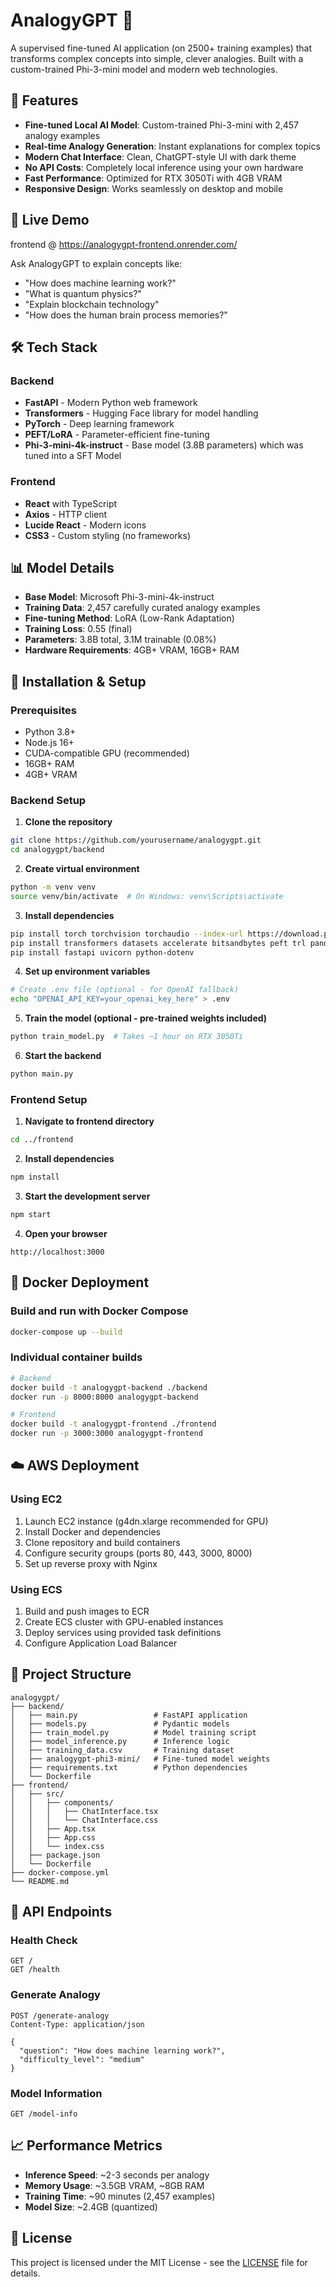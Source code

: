 # AnalogyGPT 🎯

A supervised fine-tuned AI application (on 2500+ training examples) that transforms complex concepts into simple, clever analogies. Built with a custom-trained Phi-3-mini model and modern web technologies.

## 🌟 Features

- **Fine-tuned Local AI Model**: Custom-trained Phi-3-mini with 2,457 analogy examples
- **Real-time Analogy Generation**: Instant explanations for complex topics
- **Modern Chat Interface**: Clean, ChatGPT-style UI with dark theme
- **No API Costs**: Completely local inference using your own hardware
- **Fast Performance**: Optimized for RTX 3050Ti with 4GB VRAM
- **Responsive Design**: Works seamlessly on desktop and mobile

## 🚀 Live Demo

frontend @ https://analogygpt-frontend.onrender.com/

Ask AnalogyGPT to explain concepts like:
- "How does machine learning work?"
- "What is quantum physics?"
- "Explain blockchain technology"
- "How does the human brain process memories?"

## 🛠️ Tech Stack

### Backend
- **FastAPI** - Modern Python web framework
- **Transformers** - Hugging Face library for model handling
- **PyTorch** - Deep learning framework
- **PEFT/LoRA** - Parameter-efficient fine-tuning
- **Phi-3-mini-4k-instruct** - Base model (3.8B parameters) which was tuned into a SFT Model

### Frontend
- **React** with TypeScript
- **Axios** - HTTP client
- **Lucide React** - Modern icons
- **CSS3** - Custom styling (no frameworks)

## 📊 Model Details

- **Base Model**: Microsoft Phi-3-mini-4k-instruct
- **Training Data**: 2,457 carefully curated analogy examples
- **Fine-tuning Method**: LoRA (Low-Rank Adaptation)
- **Training Loss**: 0.55 (final)
- **Parameters**: 3.8B total, 3.1M trainable (0.08%)
- **Hardware Requirements**: 4GB+ VRAM, 16GB+ RAM

## 🔧 Installation & Setup

### Prerequisites
- Python 3.8+
- Node.js 16+
- CUDA-compatible GPU (recommended)
- 16GB+ RAM
- 4GB+ VRAM

### Backend Setup

1. **Clone the repository**
```bash
git clone https://github.com/yourusername/analogygpt.git
cd analogygpt/backend
```

2. **Create virtual environment**
```bash
python -m venv venv
source venv/bin/activate  # On Windows: venv\Scripts\activate
```

3. **Install dependencies**
```bash
pip install torch torchvision torchaudio --index-url https://download.pytorch.org/whl/cu118
pip install transformers datasets accelerate bitsandbytes peft trl pandas scikit-learn
pip install fastapi uvicorn python-dotenv
```

4. **Set up environment variables**
```bash
# Create .env file (optional - for OpenAI fallback)
echo "OPENAI_API_KEY=your_openai_key_here" > .env
```

5. **Train the model (optional - pre-trained weights included)**
```bash
python train_model.py  # Takes ~1 hour on RTX 3050Ti
```

6. **Start the backend**
```bash
python main.py
```

### Frontend Setup

1. **Navigate to frontend directory**
```bash
cd ../frontend
```

2. **Install dependencies**
```bash
npm install
```

3. **Start the development server**
```bash
npm start
```

4. **Open your browser**
```
http://localhost:3000
```

## 🐳 Docker Deployment

### Build and run with Docker Compose
```bash
docker-compose up --build
```

### Individual container builds
```bash
# Backend
docker build -t analogygpt-backend ./backend
docker run -p 8000:8000 analogygpt-backend

# Frontend
docker build -t analogygpt-frontend ./frontend
docker run -p 3000:3000 analogygpt-frontend
```

## ☁️ AWS Deployment

### Using EC2
1. Launch EC2 instance (g4dn.xlarge recommended for GPU)
2. Install Docker and dependencies
3. Clone repository and build containers
4. Configure security groups (ports 80, 443, 3000, 8000)
5. Set up reverse proxy with Nginx

### Using ECS
1. Build and push images to ECR
2. Create ECS cluster with GPU-enabled instances
3. Deploy services using provided task definitions
4. Configure Application Load Balancer

## 📁 Project Structure

```
analogygpt/
├── backend/
│   ├── main.py                 # FastAPI application
│   ├── models.py               # Pydantic models
│   ├── train_model.py          # Model training script
│   ├── model_inference.py      # Inference logic
│   ├── training_data.csv       # Training dataset
│   ├── analogygpt-phi3-mini/   # Fine-tuned model weights
│   ├── requirements.txt        # Python dependencies
│   └── Dockerfile
├── frontend/
│   ├── src/
│   │   ├── components/
│   │   │   ├── ChatInterface.tsx
│   │   │   └── ChatInterface.css
│   │   ├── App.tsx
│   │   ├── App.css
│   │   └── index.css
│   ├── package.json
│   └── Dockerfile
├── docker-compose.yml
└── README.md
```

## 🎯 API Endpoints

### Health Check
```
GET /
GET /health
```

### Generate Analogy
```
POST /generate-analogy
Content-Type: application/json

{
  "question": "How does machine learning work?",
  "difficulty_level": "medium"
}
```

### Model Information
```
GET /model-info
```
## 📈 Performance Metrics

- **Inference Speed**: ~2-3 seconds per analogy
- **Memory Usage**: ~3.5GB VRAM, ~8GB RAM
- **Training Time**: ~90 minutes (2,457 examples)
- **Model Size**: ~2.4GB (quantized)

## 📄 License

This project is licensed under the MIT License - see the [LICENSE](LICENSE) file for details.
